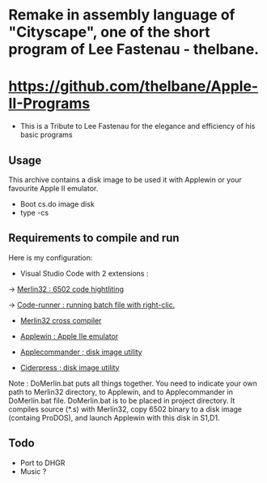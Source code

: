 # Remake in assembly language of "Cityscape", one of the short program of Lee Fastenau - thelbane.
# https://github.com/thelbane/Apple-II-Programs 

* This is a Tribute to Lee Fastenau for the elegance and efficiency of his basic programs


## Usage

This archive contains a disk image to be used it with Applewin or your favourite Apple II emulator.

* Boot cs.do image disk
* type -cs

## Requirements to compile and run

Here is my configuration:

* Visual Studio Code with 2 extensions :

-> [Merlin32 : 6502 code hightliting](https://marketplace.visualstudio.com/items?itemName=olivier-guinart.merlin32)

-> [Code-runner :  running batch file with right-clic.](https://marketplace.visualstudio.com/items?itemName=formulahendry.code-runner)

* [Merlin32 cross compiler](https://brutaldeluxe.fr/products/crossdevtools/merlin)

* [Applewin : Apple IIe emulator](https://github.com/AppleWin/AppleWin)

* [Applecommander ; disk image utility](https://applecommander.sourceforge.net)

* [Ciderpress ; disk image utility](https://a2ciderpress.com)

Note :
DoMerlin.bat puts all things together. You need to indicate your own path to Merlin32 directory, to Applewin, and to Applecommander in DoMerlin.bat file.
DoMerlin.bat is to be placed in project directory.
It compiles source (*.s) with Merlin32, copy 6502 binary to a disk image (containg ProDOS), and launch Applewin with this disk in S1,D1.

## Todo

* Port to DHGR
* Music ?
